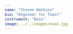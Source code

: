 ```yaml
---
name: "Steven Watkins"
bio: "Engineer for Toast"
instrument: "Bass"
image: ../../images/evan.jpg
---
```

